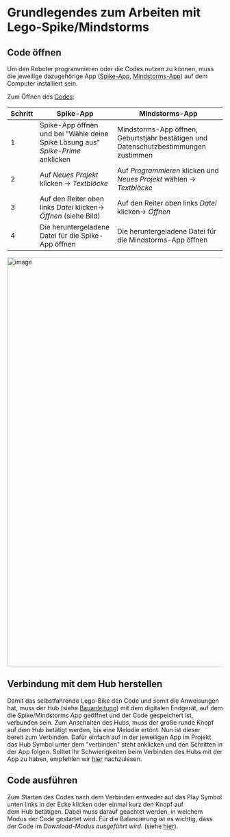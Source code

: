 # Grundlegendes zum Arbeiten mit Lego-Spike/Mindstorms

## Code öffnen 

Um den Roboter programmieren oder die Codes nutzen zu können, muss die jeweilige dazugehörige App ([Spike-App](https://education.lego.com/de-de/downloads/spike-app/software/), [Mindstorms-App](https://education.lego.com/de-de/downloads/mindstorms-ev3/software/)) auf dem Computer installiert sein. 

Zum Öffnen des [Codes](05-Code_Balancierung.md):

|Schritt|Spike-App|Mindstorms-App|
|-------|---------|--------------|
|1| Spike-App öffnen und bei "Wähle deine Spike Lösung aus" *Spike-Prime* anklicken| Mindstorms-App öffnen, Geburtstjahr bestätigen und Datenschutzbestimmungen zustimmen|
|2| Auf *Neues Projekt* klicken -> *Textblöcke*| Auf *Programmieren* klicken und *Neues Projekt* wählen -> *Textblöcke*|
|3| Auf den Reiter oben links *Datei* klicken-> *Öffnen* (siehe Bild)| Auf den Reiter oben links *Datei* klicken-> *Öffnen*|
|4| Die heruntergeladene Datei für die Spike-App öffnen| Die heruntergeladene Datei für die Mindstorms-App öffnen|

<img width="955" alt="image" src="https://github.com/ITMimi/Selfbalancing-Lego-Spike-bike/assets/153181616/0018bfcb-a29b-405d-bae8-ffd0428fe015">

## Verbindung mit dem Hub herstellen

Damit das selbstfahrende Lego-Bike den Code und somit die Anweisungen hat, muss der Hub (siehe [Bauanleitung](02-Bauanleitung.md)) mit dem digitalen Endgerät, auf dem die Spike/Mindstorms App geöffnet und der Code gespeichert ist, verbunden sein. Zum Anschalten des Hubs, muss der große runde Knopf auf dem Hub betätigt werden, bis eine Melodie ertönt. Nun ist dieser bereit zum Verbinden. Dafür einfach auf in der jeweiligen App im Projekt das Hub Symbol unter dem "verbinden" steht anklicken und den Schritten in der App folgen. Solltet Ihr Schwierigkeiten beim Verbinden des Hubs mit der App zu haben, empfehlen wir [hier](08-Entwicklung_Probleme_Troubleshooting.md#Bluetooth-Connection-zwischen-Hub-und-Computer) nachzulesen.

## Code ausführen

Zum Starten des Codes nach dem Verbinden entweder auf das Play Symbol unten links in der Ecke klicken oder einmal kurz den Knopf auf dem Hub betätigen. Dabei muss darauf geachtet werden, in welchem Modus der Code gestartet wird. Für die Balancierung ist es wichtig, dass der Code im *Download-Modus ausgeführt wird.* (siehe [hier](06-Controller_Steuerung.md#Code-Erklärung)).

